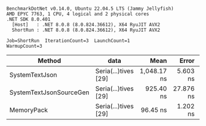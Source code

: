 ```

BenchmarkDotNet v0.14.0, Ubuntu 22.04.5 LTS (Jammy Jellyfish)
AMD EPYC 7763, 1 CPU, 4 logical and 2 physical cores
.NET SDK 8.0.401
  [Host]   : .NET 8.0.8 (8.0.824.36612), X64 RyuJIT AVX2
  ShortRun : .NET 8.0.8 (8.0.824.36612), X64 RyuJIT AVX2

Job=ShortRun  IterationCount=3  LaunchCount=1  
WarmupCount=3  

```
| Method                  | data                 | Mean        | Error     | StdDev   | Min         | Max         | Gen0   | Allocated |
|------------------------ |--------------------- |------------:|----------:|---------:|------------:|------------:|-------:|----------:|
| SystemTextJson          | Seria(...)tives [29] | 1,048.17 ns |  5.603 ns | 0.307 ns | 1,047.83 ns | 1,048.43 ns | 0.0038 |     464 B |
| SystemTextJsonSourceGen | Seria(...)tives [29] |   925.40 ns | 27.876 ns | 1.528 ns |   924.32 ns |   927.15 ns | 0.0067 |     568 B |
| MemoryPack              | Seria(...)tives [29] |    96.45 ns |  1.202 ns | 0.066 ns |    96.38 ns |    96.51 ns | 0.0014 |     120 B |

